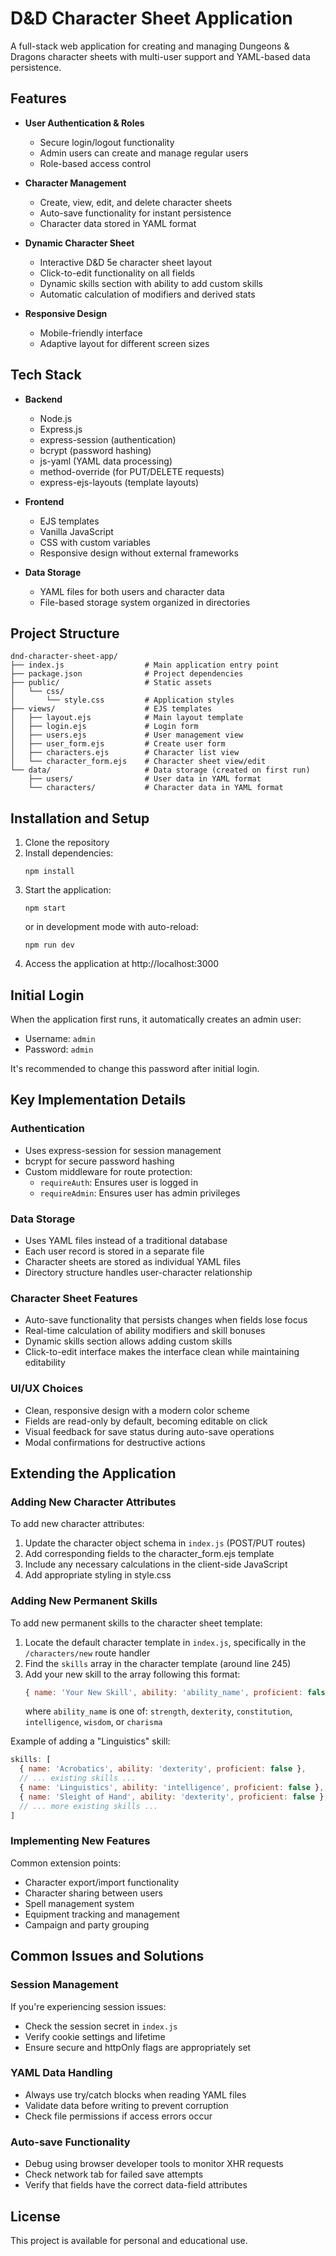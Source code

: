 # D&D Character Sheet Application

A full-stack web application for creating and managing Dungeons & Dragons character sheets with multi-user support and YAML-based data persistence.

## Features

- **User Authentication & Roles**
  - Secure login/logout functionality
  - Admin users can create and manage regular users
  - Role-based access control

- **Character Management**
  - Create, view, edit, and delete character sheets
  - Auto-save functionality for instant persistence
  - Character data stored in YAML format

- **Dynamic Character Sheet**
  - Interactive D&D 5e character sheet layout
  - Click-to-edit functionality on all fields
  - Dynamic skills section with ability to add custom skills
  - Automatic calculation of modifiers and derived stats

- **Responsive Design**
  - Mobile-friendly interface
  - Adaptive layout for different screen sizes

## Tech Stack

- **Backend**
  - Node.js
  - Express.js
  - express-session (authentication)
  - bcrypt (password hashing)
  - js-yaml (YAML data processing)
  - method-override (for PUT/DELETE requests)
  - express-ejs-layouts (template layouts)

- **Frontend**
  - EJS templates
  - Vanilla JavaScript
  - CSS with custom variables
  - Responsive design without external frameworks

- **Data Storage**
  - YAML files for both users and character data
  - File-based storage system organized in directories

## Project Structure

```
dnd-character-sheet-app/
├── index.js                  # Main application entry point
├── package.json              # Project dependencies
├── public/                   # Static assets
│   └── css/
│       └── style.css         # Application styles
├── views/                    # EJS templates
│   ├── layout.ejs            # Main layout template
│   ├── login.ejs             # Login form
│   ├── users.ejs             # User management view
│   ├── user_form.ejs         # Create user form
│   ├── characters.ejs        # Character list view
│   └── character_form.ejs    # Character sheet view/edit
└── data/                     # Data storage (created on first run)
    ├── users/                # User data in YAML format
    └── characters/           # Character data in YAML format
```

## Installation and Setup

1. Clone the repository
2. Install dependencies:
   ```
   npm install
   ```
3. Start the application:
   ```
   npm start
   ```
   or in development mode with auto-reload:
   ```
   npm run dev
   ```
4. Access the application at http://localhost:3000

## Initial Login

When the application first runs, it automatically creates an admin user:
- Username: `admin`
- Password: `admin`

It's recommended to change this password after initial login.

## Key Implementation Details

### Authentication

- Uses express-session for session management
- bcrypt for secure password hashing
- Custom middleware for route protection:
  - `requireAuth`: Ensures user is logged in
  - `requireAdmin`: Ensures user has admin privileges

### Data Storage

- Uses YAML files instead of a traditional database
- Each user record is stored in a separate file
- Character sheets are stored as individual YAML files
- Directory structure handles user-character relationship

### Character Sheet Features

- Auto-save functionality that persists changes when fields lose focus
- Real-time calculation of ability modifiers and skill bonuses
- Dynamic skills section allows adding custom skills
- Click-to-edit interface makes the interface clean while maintaining editability

### UI/UX Choices

- Clean, responsive design with a modern color scheme
- Fields are read-only by default, becoming editable on click
- Visual feedback for save status during auto-save operations
- Modal confirmations for destructive actions

## Extending the Application

### Adding New Character Attributes

To add new character attributes:
1. Update the character object schema in `index.js` (POST/PUT routes)
2. Add corresponding fields to the character_form.ejs template
3. Include any necessary calculations in the client-side JavaScript
4. Add appropriate styling in style.css

### Adding New Permanent Skills

To add new permanent skills to the character sheet template:

1. Locate the default character template in `index.js`, specifically in the `/characters/new` route handler
2. Find the `skills` array in the character template (around line 245)
3. Add your new skill to the array following this format:
   ```javascript
   { name: 'Your New Skill', ability: 'ability_name', proficient: false }
   ```
   where `ability_name` is one of: `strength`, `dexterity`, `constitution`, `intelligence`, `wisdom`, or `charisma`

Example of adding a "Linguistics" skill:
```javascript
skills: [
  { name: 'Acrobatics', ability: 'dexterity', proficient: false },
  // ... existing skills ...
  { name: 'Linguistics', ability: 'intelligence', proficient: false },
  { name: 'Sleight of Hand', ability: 'dexterity', proficient: false },
  // ... more existing skills ...
]
```

### Implementing New Features

Common extension points:
- Character export/import functionality
- Character sharing between users
- Spell management system
- Equipment tracking and management
- Campaign and party grouping

## Common Issues and Solutions

### Session Management

If you're experiencing session issues:
- Check the session secret in `index.js`
- Verify cookie settings and lifetime
- Ensure secure and httpOnly flags are appropriately set

### YAML Data Handling

- Always use try/catch blocks when reading YAML files
- Validate data before writing to prevent corruption
- Check file permissions if access errors occur

### Auto-save Functionality

- Debug using browser developer tools to monitor XHR requests
- Check network tab for failed save attempts
- Verify that fields have the correct data-field attributes

## License

This project is available for personal and educational use.